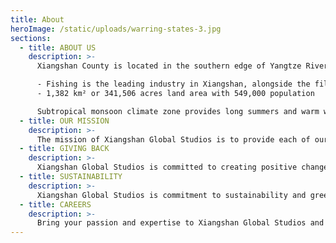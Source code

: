 ```yaml
---
title: About
heroImage: /static/uploads/warring-states-3.jpg
sections:
  - title: ABOUT US
    description: >-
      Xiangshan County is located in the southern edge of Yangtze River Delta & the east coast of hedging Province. It is situated between Xiangshan Harbor & Sandmen Bay, surrounded by the sea on there sides & embraced by two ports.

      - Fishing is the leading industry in Xiangshan, alongside the film & television industry.
      - 1,382 km² or 341,506 acres land area with 549,000 population

      Subtropical monsoon climate zone provides long summers and warm winters in Xiangshan with frost-free season for 248 days annually. Average with dew point of 23°C(73°F)in summer and 8°C(46°F) in winter(based on Rh 80%). Average rain for 1400mm(55in) annually. Wind Direction: April to October South East; November to March North West. Elevation for the studio is less than 5m(16ft) with less than 3°slope.
  - title: OUR MISSION
    description: >-
      The mission of Xiangshan Global Studios is to provide each of our clients with exceptional service and unsurpassed production facilities; to embrace new technologies and anticipate changing production needs; and to provide a friendly, attractive environment which brings together the best creative talent. Our success is based on a spirit of teamwork among people who value each other, the work they do, and the clients they serve.
  - title: GIVING BACK
    description: >-
      Xiangshan Global Studios is committed to creating positive change within our Xiangshan community by reaching out in the local area yearly though our Community programs that we offer on the studio lot.
  - title: SUSTAINABILITY
    description: >-
      Xiangshan Global Studios is commitment to sustainability and green studio business practices. Today, our efforts include energy efficiency programs, renewable energy investments, green building projects, green production practices, waste reduction efforts and more. Through strong leadership, continual innovation and company-wide participation, our goal is to further integrate sustainability into all aspects of our business for greater operational efficiency, cost savings and a healthier environment for our employees and community. We also recognize that more can be done; that’s why we continually strive to improve our environmental performance.
  - title: CAREERS
    description: >-
      Bring your passion and expertise to Xiangshan Global Studios and choose from a host of exciting and rewarding multi-discipline career opportunities. Just so you know, Xiangshan Global Studios does not employ anyone directly in film or television production. Productions that use our facilities tend to employ their own staff. Xiangshan Global Studios takes your privacy seriously and any personal data you provide to us in relation to your application will be processed and stored in accordance with our Candidate Privacy Policy.
---
```

